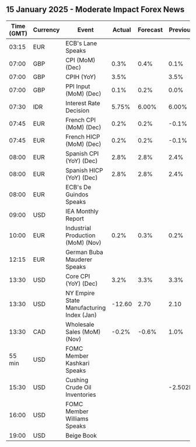 ## 15 January 2025 - Moderate Impact Forex News

| Time (GMT) | Currency | Event | Actual | Forecast | Previous |
|------|----------|-------|--------|----------|----------|
| 03:15 | EUR | ECB's Lane Speaks |  |  |  |
| 07:00 | GBP | CPI (MoM) (Dec) | 0.3% | 0.4% | 0.1% |
| 07:00 | GBP | CPIH (YoY) | 3.5% |  | 3.5% |
| 07:00 | GBP | PPI Input (MoM) (Dec) | 0.1% | 0.2% | 0.0% |
| 07:30 | IDR | Interest Rate Decision | 5.75% | 6.00% | 6.00% |
| 07:45 | EUR | French CPI (MoM) (Dec) | 0.2% | 0.2% | -0.1% |
| 07:45 | EUR | French HICP (MoM) (Dec) | 0.2% | 0.2% | -0.1% |
| 08:00 | EUR | Spanish CPI (YoY) (Dec) | 2.8% | 2.8% | 2.4% |
| 08:00 | EUR | Spanish HICP (YoY) (Dec) | 2.8% | 2.8% | 2.4% |
| 08:00 | EUR | ECB's De Guindos Speaks |  |  |  |
| 09:00 | USD | IEA Monthly Report |  |  |  |
| 10:00 | EUR | Industrial Production (MoM) (Nov) | 0.2% | 0.3% | 0.2% |
| 12:15 | EUR | German Buba Mauderer Speaks |  |  |  |
| 13:30 | USD | Core CPI (YoY) (Dec) | 3.2% | 3.3% | 3.3% |
| 13:30 | USD | NY Empire State Manufacturing Index (Jan) | -12.60 | 2.70 | 2.10 |
| 13:30 | CAD | Wholesale Sales (MoM) (Nov) | -0.2% | -0.6% | 1.0% |
| 55 min | USD | FOMC Member Kashkari Speaks |  |  |  |
| 15:30 | USD | Cushing Crude Oil Inventories |  |  | -2.502M |
| 16:00 | USD | FOMC Member Williams Speaks |  |  |  |
| 19:00 | USD | Beige Book |  |  |  |
